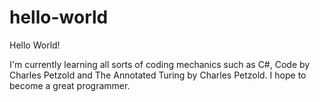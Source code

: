 # hello-world

Hello World!

I'm currently learning all sorts of coding mechanics such as C#, Code by Charles Petzold and 
The Annotated Turing by Charles Petzold. I hope to become a great programmer.